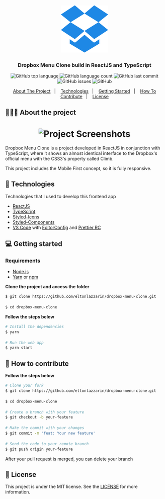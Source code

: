 <h1 align="center">
	<img alt="Dropbox logo" src="https://github.com/eltonlazzarin/dropbox-menu-clone/blob/master/screenshots/dropbox.svg" height="150px" width="150px" />
</h1>

<h3 align="center">
  Dropbox Menu Clone build in ReactJS and TypeScript
</h3>

<p align="center">
  <img alt="GitHub top language" src="https://img.shields.io/github/languages/top/eltonlazzarin/dropbox-menu-clone">

  <img alt="GitHub language count" src="https://img.shields.io/github/languages/count/eltonlazzarin/dropbox-menu-clone">

  <img alt="GitHub last commit" src="https://img.shields.io/github/last-commit/eltonlazzarin/dropbox-menu-clone">

  <img alt="GitHub issues" src="https://img.shields.io/github/issues/eltonlazzarin/dropbox-menu-clone">

  <img alt="GitHub" src="https://img.shields.io/github/license/eltonlazzarin/dropbox-menu-clone">
</p>

<p align="center">
  <a href="#-about-the-project">About The Project</a>&nbsp;&nbsp;&nbsp;|&nbsp;&nbsp;&nbsp;
  <a href="#-technologies">Technologies</a>&nbsp;&nbsp;&nbsp;|&nbsp;&nbsp;&nbsp;
  <a href="#-getting-started">Getting Started</a>&nbsp;&nbsp;&nbsp;|&nbsp;&nbsp;&nbsp;
  <a href="#-how-to-contribute">How To Contribute</a>&nbsp;&nbsp;&nbsp;|&nbsp;&nbsp;&nbsp;
  <a href="#-license">License</a>
</p>

## 👨🏻‍💻 About the project

<h1 align="center">
	<img alt="Project Screenshots" src="https://github.com/eltonlazzarin/dropbox-menu-clone/blob/master/screenshots/dropbox.gif" />
</h1>

<p>Dropbox Menu Clone is a project developed in ReactJS in conjunction with TypeScript, where it shows an almost identical interface to the Dropbox's official menu with the CSS3's property called Climb.

This project includes the Mobile First concept, so it is fully responsive.</p>

## 🚀 Technologies

Technologies that I used to develop this frontend app

- [ReactJS](https://nodejs.org/en)
- [TypeScript](https://www.typescriptlang.org)
- [Styled-Icons](https://styled-icons.js.org)
- [Styled-Components](https://styled-components.com)
- [VS Code](https://code.visualstudio.com) with [EditorConfig](https://marketplace.visualstudio.com/items?itemName=EditorConfig.EditorConfig) and [Prettier RC](https://github.com/prettier/prettier)

## 💻 Getting started

### Requirements

- [Node.js](https://nodejs.org/en/)
- [Yarn](https://classic.yarnpkg.com/) or [npm](https://www.npmjs.com/)

**Clone the project and access the folder**

```bash
$ git clone https://github.com/eltonlazzarin/dropbox-menu-clone.git

$ cd dropbox-menu-clone
```

**Follow the steps below**

```bash
# Install the dependencies
$ yarn

# Run the web app
$ yarn start
```

## 🤔 How to contribute

**Follow the steps below**

```bash
# Clone your fork
$ git clone https://github.com/eltonlazzarin/dropbox-menu-clone.git

$ cd dropbox-menu-clone

# Create a branch with your feature
$ git checkout -b your-feature

# Make the commit with your changes
$ git commit -m 'feat: Your new feature'

# Send the code to your remote branch
$ git push origin your-feature
```

After your pull request is merged, you can delete your branch

## 📝 License

This project is under the MIT license. See the [LICENSE](https://github.com/eltonlazzarin/dropbox-menu-clone/blob/master/LICENSE) for more information.
